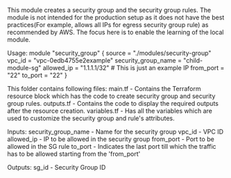 This module creates a security group and the security group rules. 
The module is not intended for the production setup as it does not have the best practices(For example, allows all IPs for egress security group rule) as recommended by AWS. The focus here is to enable the learning of the local module. 

Usage:
module "security_group" {
  source              = "./modules/security-group"
  vpc_id              = "vpc-0edb4755e2example"
  security_group_name = "child-module-sg"
  allowed_ip          = "1.1.1.1/32" # This is just an example IP
  from_port           = "22"
  to_port             = "22"
}

This folder contains following files:
main.tf      - Contains the Terraform resource block which has the code to create security group and security group rules.
outputs.tf   - Contains the code to display the required outputs after the resource creation. 
variables.tf - Has all the variables which are used to customize the security group and rule's attributes. 

Inputs:
security_group_name - Name for the security group
vpc_id              - VPC ID
allowed_ip          - IP to be allowed in the security group
from_port           - Port to be allowed in the SG rule
to_port             - Indicates the last port till which the traffic has to be allowed starting from the 'from_port'

Outputs:
sg_id    - Security Group ID